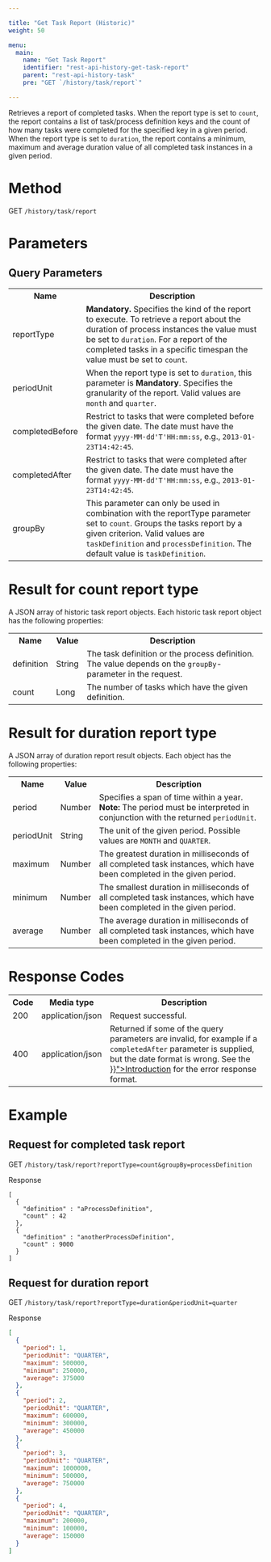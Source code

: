 ```yaml
---

title: "Get Task Report (Historic)"
weight: 50

menu:
  main:
    name: "Get Task Report"
    identifier: "rest-api-history-get-task-report"
    parent: "rest-api-history-task"
    pre: "GET `/history/task/report`"

---
```


Retrieves a report of completed tasks. When the report type is set to <code>count</code>, the report contains a list of
task/process definition keys and the count of how many tasks were completed for the specified key in a given period.
When the report type is set to <code>duration</code>, the report contains a minimum, maximum and average duration value
of all completed task instances in a given period.


# Method

GET `/history/task/report`


# Parameters

## Query Parameters

<table class="table table-striped">
  <tr>
    <th>Name</th>
    <th>Description</th>
  </tr>
  <tr>
    <td>reportType</td>
    <td>
      <b>Mandatory.</b> Specifies the kind of the report to execute. To retrieve a report about the duration
      of process instances the value must be set to <code>duration</code>. For a report of the completed tasks in a
      specific timespan the value must be set to <code>count</code>.
    </td>
  </tr>
  <tr>
    <td>periodUnit</td>
    <td>
      When the report type is set to <code>duration</code>, this parameter is <b>Mandatory</b>.
      Specifies the granularity of the report. Valid values are <code>month</code> and <code>quarter</code>.
    </td>
  </tr>
  <tr>
    <td>completedBefore</td>
    <td>Restrict to tasks that were completed before the given date. The date must have the format <code>yyyy-MM-dd'T'HH:mm:ss</code>, e.g., <code>2013-01-23T14:42:45</code>.</td>
  </tr>
  <tr>
    <td>completedAfter</td>
    <td>Restrict to tasks that were completed after the given date. The date must have the format <code>yyyy-MM-dd'T'HH:mm:ss</code>, e.g., <code>2013-01-23T14:42:45</code>.</td>
  </tr>
  <tr>
    <td>groupBy</td>
    <td>
      This parameter can only be used in combination with the reportType parameter set to <code>count</code>.
      Groups the tasks report by a given criterion.
      Valid values are <code>taskDefinition</code> and <code>processDefinition</code>.
      The default value is <code>taskDefinition</code>.</td>
  </tr>
</table>


# Result for count report type

A JSON array of historic task report objects.
Each historic task report object has the following properties:

<table class="table table-striped">
  <tr>
    <th>Name</th>
    <th>Value</th>
    <th>Description</th>
  </tr>
  <tr>
    <td>definition</td>
    <td>String</td>
    <td>The task definition or the process definition. The value depends on the <code>groupBy</code>-parameter in the request.</td>
  </tr>
  <tr>
    <td>count</td>
    <td>Long</td>
    <td>The number of tasks which have the given definition.</td>
  </tr>
</table>


# Result for duration report type

A JSON array of duration report result objects.
Each object has the following properties:

<table class="table table-striped">
  <tr>
    <th>Name</th>
    <th>Value</th>
    <th>Description</th>
  </tr>
  <tr>
    <td>period</td>
    <td>Number</td>
    <td>Specifies a span of time within a year.<br>
        <b>Note:</b> The period must be interpreted in conjunction with the returned <code>periodUnit</code>.</td>
  </tr>
  <tr>
    <td>periodUnit</td>
    <td>String</td>
    <td>The unit of the given period. Possible values are <code>MONTH</code> and <code>QUARTER</code>.</td>
  </tr>
  <tr>
    <td>maximum</td>
    <td>Number</td>
    <td>The greatest duration in milliseconds of all completed task instances, which have been completed in the given period.</td>
  </tr>
  <tr>
    <td>minimum</td>
    <td>Number</td>
    <td>The smallest duration in milliseconds of all completed task instances, which have been completed in the given period.</td>
  </tr>
  <tr>
    <td>average</td>
    <td>Number</td>
    <td>The average duration in milliseconds of all completed task instances, which have been completed in the given period.</td>
  </tr>
</table>

# Response Codes

<table class="table table-striped">
  <tr>
    <th>Code</th>
    <th>Media type</th>
    <th>Description</th>
  </tr>
  <tr>
    <td>200</td>
    <td>application/json</td>
    <td>Request successful.</td>
  </tr>
  <tr>
    <td>400</td>
    <td>application/json</td>
    <td>Returned if some of the query parameters are invalid, for example if a <code>completedAfter</code> parameter is supplied, but the date format is wrong. See the <a href="{{< relref "reference/rest/overview/index.md#error-handling" >}}">Introduction</a> for the error response format.</td>
  </tr>
</table>


# Example

## Request for completed task report

GET `/history/task/report?reportType=count&groupBy=processDefinition`

Response

    [
      {
        "definition" : "aProcessDefinition",
        "count" : 42
      },
      {
        "definition" : "anotherProcessDefinition",
        "count" : 9000
      }
    ]


## Request for duration report

GET `/history/task/report?reportType=duration&periodUnit=quarter`

Response

```json
[
  {
    "period": 1,
    "periodUnit": "QUARTER",
    "maximum": 500000,
    "minimum": 250000,
    "average": 375000
  },
  {
    "period": 2,
    "periodUnit": "QUARTER",
    "maximum": 600000,
    "minimum": 300000,
    "average": 450000
  },
  {
    "period": 3,
    "periodUnit": "QUARTER",
    "maximum": 1000000,
    "minimum": 500000,
    "average": 750000
  },
  {
    "period": 4,
    "periodUnit": "QUARTER",
    "maximum": 200000,
    "minimum": 100000,
    "average": 150000
  }
]
```
